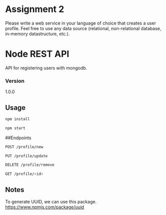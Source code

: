 # Assignment 2

Please write a web service in your language of choice that creates a user profile. Feel free to use any data source (relational, non-relational database, in-memory datastructure, etc.).

# Node REST API

API for registering users with mongodb.

### Version
1.0.0

## Usage

```bash
npm install
```

```bash
npm start
```

##Endpoints
```bash
POST /profile/new
```

```bash
PUT /profile/update
```

```bash
DELETE /profile/remove
```

```bash
GET /profile/<id>
```

## Notes

To generate UUID, we can use this package. https://www.npmjs.com/package/uuid
